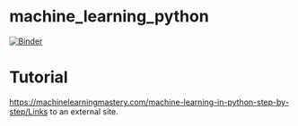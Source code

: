 # machine_learning_python
[![Binder](http://mybinder.org/badge_logo.svg)](https://mybinder.org/v2/gh/ksorathia23/machine_learning_python/HEAD)
# Tutorial
https://machinelearningmastery.com/machine-learning-in-python-step-by-step/Links to an external site. 
